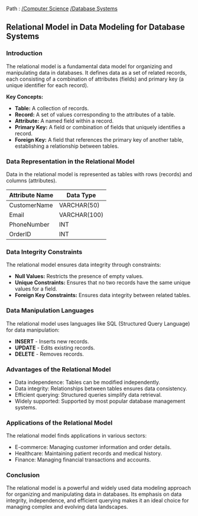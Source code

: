 Path : [/Computer Science](../../index.md) [/Database Systems](../index.md)
## Relational Model in Data Modeling for Database Systems

### Introduction

The relational model is a fundamental data model for organizing and manipulating data in databases. It defines data as a set of related records, each consisting of a combination of attributes (fields) and primary key (a unique identifier for each record). 

**Key Concepts:**

* **Table:** A collection of records.
* **Record:** A set of values corresponding to the attributes of a table.
* **Attribute:** A named field within a record.
* **Primary Key:** A field or combination of fields that uniquely identifies a record.
* **Foreign Key:** A field that references the primary key of another table, establishing a relationship between tables.


### Data Representation in the Relational Model

Data in the relational model is represented as tables with rows (records) and columns (attributes). 

| **Attribute Name** | **Data Type** |
|---|---|
| CustomerName | VARCHAR(50) |
| Email | VARCHAR(100) |
| PhoneNumber | INT |
| OrderID | INT |


### Data Integrity Constraints

The relational model ensures data integrity through constraints:

* **Null Values:** Restricts the presence of empty values.
* **Unique Constraints:** Ensures that no two records have the same unique values for a field.
* **Foreign Key Constraints:** Ensures data integrity between related tables.


### Data Manipulation Languages

The relational model uses languages like SQL (Structured Query Language) for data manipulation:

* **INSERT** - Inserts new records.
* **UPDATE** - Edits existing records.
* **DELETE** - Removes records.


### Advantages of the Relational Model

* Data independence: Tables can be modified independently.
* Data integrity: Relationships between tables ensures data consistency.
* Efficient querying: Structured queries simplify data retrieval.
* Widely supported: Supported by most popular database management systems.


### Applications of the Relational Model

The relational model finds applications in various sectors:

* E-commerce: Managing customer information and order details.
* Healthcare: Maintaining patient records and medical history.
* Finance: Managing financial transactions and accounts.


### Conclusion

The relational model is a powerful and widely used data modeling approach for organizing and manipulating data in databases. Its emphasis on data integrity, independence, and efficient querying makes it an ideal choice for managing complex and evolving data landscapes.
